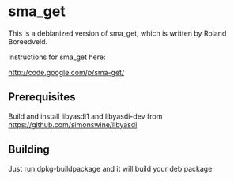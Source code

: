 sma_get
==

This is a debianized version of sma_get, which is written by Roland Boreedveld.

Instructions for sma_get here:

http://code.google.com/p/sma-get/


Prerequisites
-----

Build and install libyasdi1 and libyasdi-dev from 
https://github.com/simonswine/libyasdi

Building
-----

Just run dpkg-buildpackage and it will build your deb package
